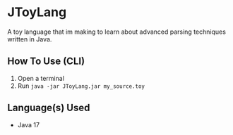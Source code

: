 # JToyLang

A toy language that im making to learn about advanced parsing techniques written in Java.

## How To Use (CLI)

1. Open a terminal
2. Run `java -jar JToyLang.jar my_source.toy`

## Language(s) Used

* Java 17
